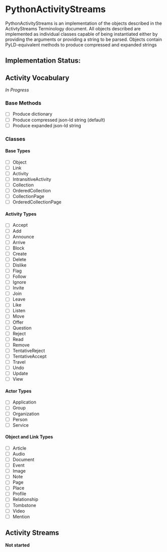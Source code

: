 # PythonActivityStreams
PythonActivityStreams is an implementation of the objects described in the ActivtyStreams Terminology document. All
objects described are implemented as individual classes capable of being instantiated either by providing the arguments
or providing a string to be parsed. Objects contain PyLD-equivalent methods to produce compressed and expanded strings

## Implementation Status:

## Activity Vocabulary
*In Progress*

### Base Methods
- [ ] Produce dictionary
- [ ] Produce compressed json-ld string (default)
- [ ] Produce expanded json-ld string

### Classes
#### Base Types
- [ ] Object
- [ ] Link
- [ ] Activity
- [ ] IntransitiveActivity
- [ ] Collection
- [ ] OrderedCollection
- [ ] CollectionPage
- [ ] OrderedCollectionPage

#### Activity Types
- [ ] Accept
- [ ] Add
- [ ] Announce
- [ ] Arrive
- [ ] Block
- [ ] Create
- [ ] Delete
- [ ] Dislike
- [ ] Flag
- [ ] Follow
- [ ] Ignore
- [ ] Invite
- [ ] Join
- [ ] Leave
- [ ] Like
- [ ] Listen
- [ ] Move
- [ ] Offer
- [ ] Question
- [ ] Reject
- [ ] Read
- [ ] Remove
- [ ] TentativeReject
- [ ] TentativeAccept
- [ ] Travel
- [ ] Undo
- [ ] Update
- [ ] View

#### Actor Types
- [ ] Application
- [ ] Group
- [ ] Organization
- [ ] Person
- [ ] Service

#### Object and Link Types
- [ ] Article
- [ ] Audio
- [ ] Document
- [ ] Event
- [ ] Image
- [ ] Note
- [ ] Page
- [ ] Place
- [ ] Profile
- [ ] Relationship
- [ ] Tombstone
- [ ] Video
- [ ] Mention

## Activity Streams

**Not started**